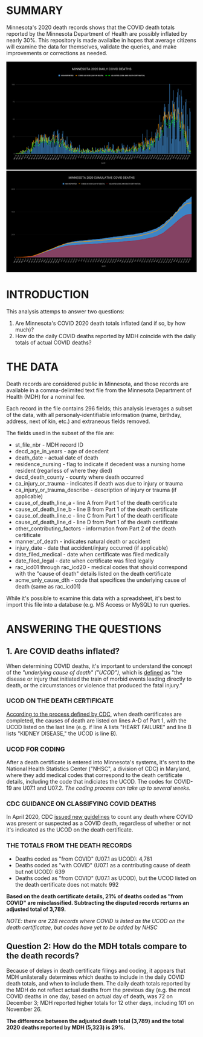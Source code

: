 # SUMMARY

Minnesota's 2020 death records shows that the COVID death totals reported by the Minnesota Department of Health are possibly inflated by nearly 30%. This repository is made availalbe in hopes that average citizens will examine the data for themselves, validate the queries, and make improvements or corrections as needed.

![Daily Deaths](https://github.com/barneyhodge/mncovidtotals/blob/main/charts//mn-2020-daily-deaths.png?raw=true)
![Cumulative Deaths](https://github.com/barneyhodge/mncovidtotals/blob/main/charts/mn-2020-cumulativate-deaths.png?raw=true)

# INTRODUCTION

This analysis attemps to answer two questions:

1. Are Minnesota's COVID 2020 death totals inflated (and if so, by how much)?
2. How do the daily COVID deaths reported by MDH coincide with the daily totals of actual COVID deaths?

# THE DATA

Death records are considered public in Minnesota, and those records are available in a comma-delimited text file from the Minnesota Department of Health (MDH) for a nominal fee. 

Each record in the file contains 296 fields; this analysis leverages a subset of the data, with all personaly-identifiable information (name, birthday, address, next of kin, etc.) and extraneous fields removed.

The fields used in the subset of the file are:

* st_file_nbr - MDH record ID
* decd_age_in_years - age of decedent
* death_date - actual date of death
* residence_nursing - flag to indicate if decedent was a nursing home resident (regarless of where they died)
* decd_death_county - county where death occurred
* ca_injury_or_trauma - indicates if death was due to injury or trauma
* ca_injury_or_trauma_describe - description of injury or trauma (if applicable)
* cause_of_death_line_a - line A from Part 1 of the death certificate
* cause_of_death_line_b - line B from Part 1 of the death certificate
* cause_of_death_line_c - line C from Part 1 of the death certificate
* cause_of_death_line_d - line D from Part 1 of the death certificate
* other_contributing_factors - information from Part 2 of the death certificate
* manner_of_death - indicates natural death or accident
* injury_date - date that accident/injury occurred (if applicable)
* date_filed_medical - date when certificate was filed medically
* date_filed_legal - date when certificate was filed legally
* rac_icd01 through rac_icd20 - medical codes that should correspond with the "cause of death" details listed on the death certificate
* acme_unly_cause_dth - code that specifices the underlying cause of death (same as rac_icd01)

While it's possible to examine this data with a spreadsheet, it's best to import this file into a database (e.g. MS Access or MySQL) to run queries.


# ANSWERING THE QUESTIONS

## 1. Are COVID deaths inflated?

When determining COVID deaths, it's important to understand the concept of the *"underlying cause of death" ("UCOD")*, which is [defined](https://medical-dictionary.thefreedictionary.com/underlying+cause+of+death) as "the disease or injury that initiated the train of morbid events leading directly to death, or the circumstances or violence that produced the fatal injury."

### UCOD ON THE DEATH CERTIFICATE

[According to the process defined by CDC](https://www.cdc.gov/Nchs/data/misc/hb_cod.pdf), when death certificates are completed, the causes of death are listed on lines A-D of Part 1, with the UCOD listed on the last line (e.g. if line A lists "HEART FAILURE" and line B lists "KIDNEY DISEASE," the UCOD is line B).

### UCOD FOR CODING

After a death certificate is entered into Minnesota's systems, it's sent to the National Health Statistics Center ("NHSC", a division of CDC) in Maryland, where they add medical codes that correspond to the death certificate details, including the code that indiciates the UCOD. The codes for COVID-19 are U07.1 and U07.2. _The coding process can take up to several weeks._ 

### CDC GUIDANCE ON CLASSIFYING COVID DEATHS

In April 2020, CDC [issued new guidelines](https://www.cdc.gov/nndss/conditions/coronavirus-disease-2019-covid-19/case-definition/2020/) to count any death where COVID was present or suspected as a COVID death, regardless of whether or not it's indicated as the UCOD on the death certificate.

### THE TOTALS FROM THE DEATH RECORDS 

* Deaths coded as "from COVID" (U07.1 as UCOD): 4,781
* Deaths coded as "with COVID" (U07.1 as a contributing cause of death but not UCOD): 639
* Deaths coded as "from COVID" (U07.1 as UCOD), but the UCOD listed on the death certificate does not match: 992

**Based on the death certificate details, 21% of deaths coded as "from COVID" are misclassified. Subtracting the disputed records rerturns an adjusted total of 3,789.**

_NOTE: there are 228 records where COVID is listed as the UCOD on the death certificatae, but codes have yet to be added by NHSC_

## Question 2: How do the MDH totals compare to the death records?

Because of delays in death certificate filings and coding, it appears that MDH unilaterally determines which deaths to include in the daily COVID death totals, and when to include them. The daily death totals reported by the MDH do not reflect actual deaths from the previous day (e.g. the most COVID deaths in one day, based on actual day of death, was 72 on December 3; MDH reported higher totals for 12 other days, including 101 on November 26. 

**The difference between the adjusted death total (3,789) and the total 2020 deaths reported by MDH (5,323) is 29%.**
